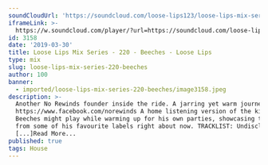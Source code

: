 ```yaml
---
soundCloudUrl: 'https://soundcloud.com/loose-lips123/loose-lips-mix-series-120-beeches'
iframeLink: >-
  https://w.soundcloud.com/player/?url=https://soundcloud.com/loose-lips123/loose-lips-mix-series-120-beeches&color=00aabb&auto_play=false&hide_related=false&show_comments=true&show_user=true&show_reposts=false
id: 3158
date: '2019-03-30'
title: Loose Lips Mix Series - 220 - Beeches - Loose Lips
type: mix
slug: loose-lips-mix-series-220-beeches
author: 100
banner:
  - imported/loose-lips-mix-series-220-beeches/image3158.jpeg
description: >-
  Another No Rewinds founder inside the ride. A jarring yet warm journey.
  https://www.facebook.com/norewinds A home listening version of the kind of set
  Beeches might play while warming up for his own parties, showcasing tracks
  from some of his favourite labels right about now. TRACKLIST: Undisclosed.
  [...]Read More...
published: true
tags: House
---
```

